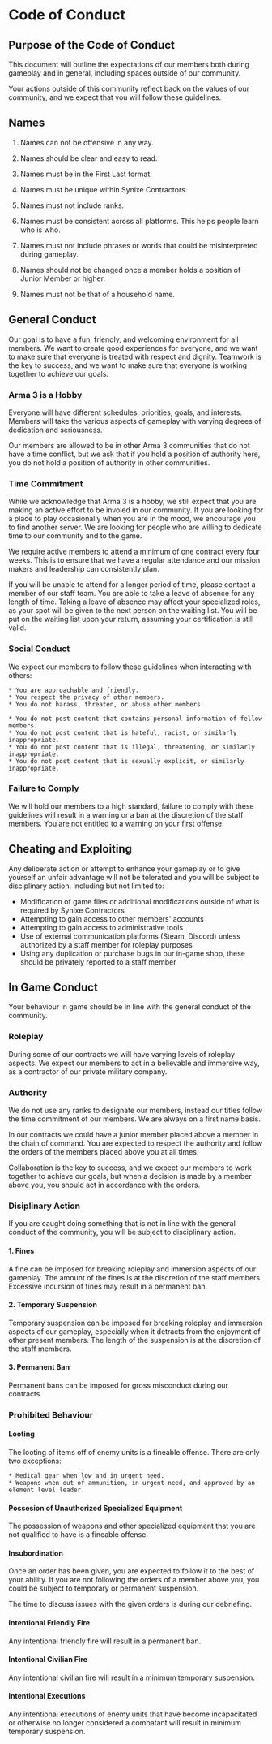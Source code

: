 # Code of Conduct

## Purpose of the Code of Conduct

This document will outline the expectations of our members both during gameplay and in general, including spaces outside of our community.

Your actions outside of this community reflect back on the values of our community, and we expect that you will follow these guidelines.

## Names

1. Names can not be offensive in any way.

2. Names should be clear and easy to read.

3. Names must be in the First Last format.

4. Names must be unique within Synixe Contractors.

5. Names must not include ranks.

6. Names must be consistent across all platforms. This helps people learn who is who.

7. Names must not include phrases or words that could be misinterpreted during gameplay.

8. Names should not be changed once a member holds a position of Junior Member or higher.

9. Names must not be that of a household name.

## General Conduct

Our goal is to have a fun, friendly, and welcoming environment for all members. We want to create good experiences for everyone, and we want to make sure that everyone is treated with respect and dignity. Teamwork is the key to success, and we want to make sure that everyone is working together to achieve our goals.

### Arma 3 is a Hobby

Everyone will have different schedules, priorities, goals, and interests. Members will take the various aspects of gameplay with varying degrees of dedication and seriousness.

Our members are allowed to be in other Arma 3 communities that do not have a time conflict, but we ask that if you hold a position of authority here, you do not hold a position of authority in other communities.

### Time Commitment

While we acknowledge that Arma 3 is a hobby, we still expect that you are making an active effort to be involed in our community. If you are looking for a place to play occasionally when you are in the mood, we encourage you to find another server. We are looking for people who are willing to dedicate time to our community and to the game.

We require active members to attend a minimum of one contract every four weeks. This is to ensure that we have a regular attendance and our mission makers and leadership can consistently plan.

If you will be unable to attend for a longer period of time, please contact a member of our staff team. You are able to take a leave of absence for any length of time. Taking a leave of absence may affect your specialized roles, as your spot will be given to the next person on the waiting list. You will be put on the waiting list upon your return, assuming your certification is still valid.

### Social Conduct

We expect our members to follow these guidelines when interacting with others:

    * You are approachable and friendly.
    * You respect the privacy of other members.
    * You do not harass, threaten, or abuse other members.

    * You do not post content that contains personal information of fellow members.
    * You do not post content that is hateful, racist, or similarly inappropriate.
    * You do not post content that is illegal, threatening, or similarly inappropriate.
    * You do not post content that is sexually explicit, or similarly inappropriate.

### Failure to Comply

We will hold our members to a high standard, failure to comply with these guidelines will result in a warning or a ban at the discretion of the staff members. You are not entitled to a warning on your first offense.

## Cheating and Exploiting

Any deliberate action or attempt to enhance your gameplay or to give yourself an unfair advantage will not be tolerated and you will be subject to disciplinary action. Including but not limited to:

- Modification of game files or additional modifications outside of what is required by Synixe Contractors
- Attempting to gain access to other members' accounts
- Attempting to gain access to administrative tools
- Use of external communication platforms (Steam, Discord) unless authorized by a staff member for roleplay purposes
- Using any duplication or purchase bugs in our in-game shop, these should be privately reported to a staff member

## In Game Conduct

Your behaviour in game should be in line with the general conduct of the community.

### Roleplay

During some of our contracts we will have varying levels of roleplay aspects. We expect our members to act in a believable and immersive way, as a contractor of our private military company.

### Authority

We do not use any ranks to designate our members, instead our titles follow the time commitment of our members. We are always on a first name basis.

In our contracts we could have a junior member placed above a member in the chain of command. You are expected to respect the authority and follow the orders of the members placed above you at all times.

Collaboration is the key to success, and we expect our members to work together to achieve our goals, but when a decision is made by a member above you, you should act in accordance with the orders.

### Disiplinary Action

If you are caught doing something that is not in line with the general conduct of the community, you will be subject to disciplinary action.

#### 1. Fines

A fine can be imposed for breaking roleplay and immersion aspects of our gameplay. The amount of the fines is at the discretion of the staff members. Excessive incursion of fines may result in a permanent ban.

#### 2. Temporary Suspension

Temporary suspension can be imposed for breaking roleplay and immersion aspects of our gameplay, especially when it detracts from the enjoyment of other present members. The length of the suspension is at the discretion of the staff members.

#### 3. Permanent Ban

Permanent bans can be imposed for gross misconduct during our contracts.

### Prohibited Behaviour

#### Looting

The looting of items off of enemy units is a fineable offense. There are only two exceptions:

    * Medical gear when low and in urgent need.
    * Weapons when out of ammunition, in urgent need, and approved by an element level leader.

#### Possesion of Unauthorized Specialized Equipment

The possession of weapons and other specialized equipment that you are not qualified to have is a fineable offense.

#### Insubordination

Once an order has been given, you are expected to follow it to the best of your ability. If you are not following the orders of a member above you, you could be subject to temporary or permanent suspension.

The time to discuss issues with the given orders is during our debriefing.

#### Intentional Friendly Fire

Any intentional friendly fire will result in a permanent ban.

#### Intentional Civilian Fire

Any intentional civilian fire will result in a minimum temporary suspension.

#### Intentional Executions

Any intentional executions of enemy units that have become incapacitated or otherwise no longer considered a combatant will result in minimum temporary suspension.

